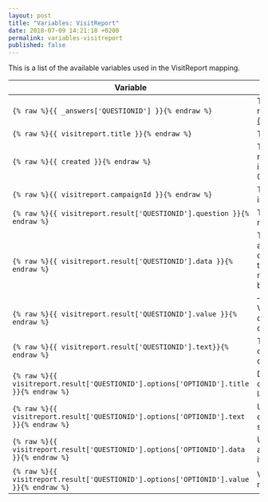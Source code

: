 ```yaml
---
layout: post
title: "Variables: VisitReport"
date: 2018-07-09 14:21:18 +0200
permalink: variables-visitreport
published: false
---
```

This is a list of the available variables used in the VisitReport mapping.

| Variable                       | Behaviour                             |
|--------------------------------|---------------------------------------|
| `{% raw %}{{ _answers['QUESTIONID'] }}{% endraw %}` | The answer of the referenced question [(How to get IDs)](http://mapping.snapaddy.com/mappinghelper) |
| `{% raw %}{{ visitreport.title }}{% endraw %}` | The title of the template |
| `{% raw %}{{ created }}{% endraw %}` | Timestamp when the report was created. Form is like this: 2018-09-03T08:57:26.000Z |
| `{% raw %}{{ visitreport.campaignId }}{% endraw %}` | The campaign ID entered in the template settings |
| `{% raw %}{{ visitreport.result['QUESTIONID'].question }}{% endraw %}` | The title of the referenced question |
| `{% raw %}{{ visitreport.result['QUESTIONID'].data }}{% endraw %}` | The mapped value of the answer of the referenced question or the title of the answer if no value is mapped. Same behaviour as _answers['QUESTIONID'] |
| `{% raw %}{{ visitreport.result['QUESTIONID'].value }}{% endraw %}` | Values for each selected questionOption (;-delimited) |
| `{% raw %}{{ visitreport.result['QUESTIONID'].text}}{% endraw %}` | The label of the answer of the referenced question |
| `{% raw %}{{ visitreport.result['QUESTIONID'].options['OPTIONID'].title }}{% endraw %}` | Defined option label in current grabber / export language |
| `{% raw %}{{ visitreport.result['QUESTIONID'].options['OPTIONID'].text }}{% endraw %}` | User input for specific option or null if not selected/filled |
| `{% raw %}{{ visitreport.result['QUESTIONID'].options['OPTIONID'].data }}{% endraw %}` | User input / value if available, else value. Null if not selected/filled |
| `{% raw %}{{ visitreport.result['QUESTIONID'].options['OPTIONID'].value }}{% endraw %}` | Value of the option, null if not selected/filled |

